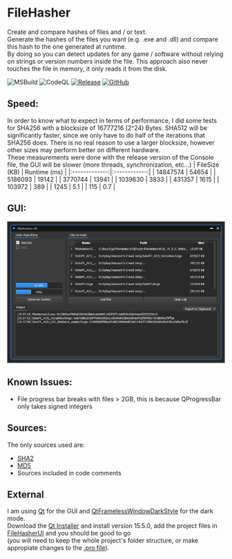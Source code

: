 # FileHasher
Create and compare hashes of files and / or text.  
Generate the hashes of the files you want (e.g. .exe and .dll) and compare this hash to the one generated at runtime.  
By doing so you can detect updates for any game / software without relying on strings or version numbers inside the file. This approach also never touches the file in memory, it only reads it from the disk.  
  
![MSBuild](https://github.com/AlEscher/FileHasher/workflows/MSBuild/badge.svg) ![CodeQL](https://github.com/AlEscher/FileHasher/workflows/CodeQL/badge.svg)  [![Release](https://img.shields.io/github/v/release/AlEscher/FileHasher?color=light-green&include_prereleases&style=plastic)](https://github.com/AlEscher/FileHasher/releases/latest) [![GitHub](https://img.shields.io/github/license/AlEscher/FileHasher?color=cyan&style=plastic)](https://github.com/AlEscher/FileHasher/blob/master/LICENSE)

## Speed:  
In order to know what to expect in terms of performance, I did some tests for SHA256 with a blocksize of 16777216 (2^24) Bytes. 
SHA512 will be significantly faster, since we only have to do half of the iterations that SHA256 does. 
There is no real reason to use a larger blocksize, however other sizes may perform better on different hardware.  
These measurements were done with the release version of the Console file, the GUI will be slower (more threads, synchronization, etc...)
| FileSize (KB) | Runtime (ms) |
|:-------------:|:------------:|
| 14847574      | 54654        |
| 5186093       | 19142        |
| 3770744       | 13941        |
| 1039630       | 3833         |
| 431357        | 1615         |
| 103972        | 389          |
| 1245          | 5.1          |
| 115           | 0.7          |  

## GUI:  
![GUI_Preview](https://github.com/AlEscher/FileHasher/blob/master/GUI/FileHasherUI/Resources/GUIPreview.PNG)

## Known Issues:  
- File progress bar breaks with files > 2GB, this is because QProgressBar only takes signed integers  

## Sources:
The only sources used are:
- [SHA2](https://en.wikipedia.org/wiki/SHA-2)
- [MD5](https://en.wikipedia.org/wiki/MD5)
- Sources included in code comments

## External
I am using [Qt](https://www.qt.io/download-open-source) for the GUI
and [QtFramelessWindowDarkStyle](https://github.com/Jorgen-VikingGod/Qt-Frameless-Window-DarkStyle) for the dark mode.  
Download the [Qt Installer](https://www.qt.io/download-qt-installer) and install version 15.5.0, add the project files in [FileHasherUI](https://github.com/AlEscher/FileHasher/tree/master/GUI/FileHasherUI) and you should be good to go  
(you will need to keep the whole project's folder structure, or make appropiate changes to the [.pro file](https://github.com/AlEscher/FileHasher/blob/master/GUI/FileHasherUI/FileHasherUI.pro)).  
